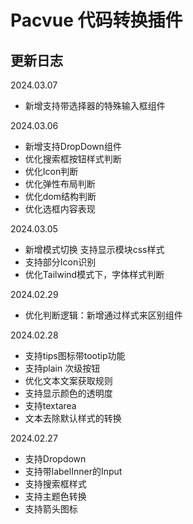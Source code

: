 # Pacvue 代码转换插件


## 更新日志

2024.03.07
- 新增支持带选择器的特殊输入框组件

2024.03.06
- 新增支持DropDown组件
- 优化搜索框按钮样式判断
- 优化Icon判断
- 优化弹性布局判断
- 优化dom结构判断
- 优化选框内容表现

2024.03.05
- 新增模式切换 支持显示模块css样式
- 支持部分Icon识别
- 优化Tailwind模式下，字体样式判断

2024.02.29
- 优化判断逻辑：新增通过样式来区别组件

2024.02.28
- 支持tips图标带tootip功能
- 支持plain 次级按钮
- 优化文本文案获取规则
- 支持显示颜色的透明度
- 支持textarea
- 文本去除默认样式的转换

2024.02.27
- 支持Dropdown
- 支持带labelInner的Input
- 支持搜索框样式
- 支持主题色转换
- 支持箭头图标


